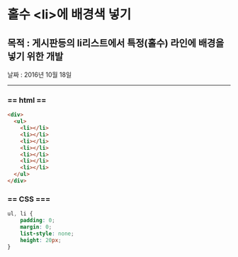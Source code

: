 # 홀수 &lt;li&gt;에 배경색 넣기

## 목적 : 게시판등의 li리스트에서 특정\(홀수\) 라인에 배경을 넣기 위한 개발

날짜 : 2016년 10월 18일

---

### == html ==

```html
<div>
  <ul>
    <li></li>
    <li></li>
    <li></li>
    <li></li>
    <li></li>
    <li></li>
    <li></li>
  </ul>
</div>
```

### 

### == CSS ===

```css
ul, li {
    padding: 0;
    margin: 0;
    list-style: none;
    height: 20px;
}
```



